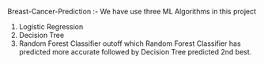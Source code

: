  Breast-Cancer-Prediction :- We have use three ML Algorithms in this project 
  1. Logistic Regression 
  2. Decision Tree
  3. Random Forest Classifier 
 outoff which Random Forest Classifier has predicted more accurate followed by Decision Tree predicted 2nd best.
